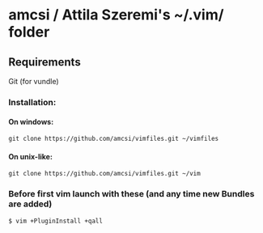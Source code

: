 # amcsi / Attila Szeremi's ~/.vim/ folder

## Requirements

Git (for vundle)

### Installation:

#### On windows:

    git clone https://github.com/amcsi/vimfiles.git ~/vimfiles

#### On unix-like:

    git clone https://github.com/amcsi/vimfiles.git ~/vim

### Before first vim launch with these (and any time new Bundles are added)

    $ vim +PluginInstall +qall
